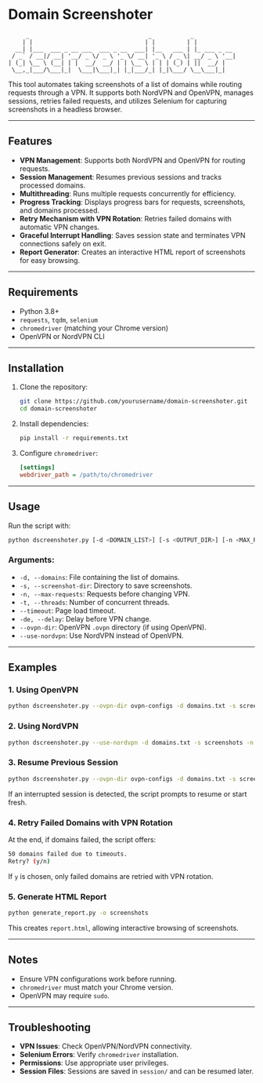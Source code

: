 # Domain Screenshoter

         _                                  _           _            
        | |                                | |         | |           
      __| |___  ___ _ __ ___  ___ _ __  ___| |__   ___ | |_ ___ _ __ 
     / _` / __|/ __| '__/ _ \/ _ \ '_ \/ __| '_ \ / _ \| __/ _ \ '__|
    | (_| \__ \ (__| | |  __/  __/ | | \__ \ | | | (_) | ||  __/ |   
     \__,_|___/\___|_|  \___|\___|_| |_|___/_| |_|\___/ \__\___|_|   
                                                                     
                                                                     
This tool automates taking screenshots of a list of domains while routing requests through a VPN. It supports both NordVPN and OpenVPN, manages sessions, retries failed requests, and utilizes Selenium for capturing screenshots in a headless browser.

---

## Features

- **VPN Management**: Supports both NordVPN and OpenVPN for routing requests.
- **Session Management**: Resumes previous sessions and tracks processed domains.
- **Multithreading**: Runs multiple requests concurrently for efficiency.
- **Progress Tracking**: Displays progress bars for requests, screenshots, and domains processed.
- **Retry Mechanism with VPN Rotation**: Retries failed domains with automatic VPN changes.
- **Graceful Interrupt Handling**: Saves session state and terminates VPN connections safely on exit.
- **Report Generator**: Creates an interactive HTML report of screenshots for easy browsing.

---

## Requirements

- Python 3.8+
- `requests`, `tqdm`, `selenium`
- `chromedriver` (matching your Chrome version)
- OpenVPN or NordVPN CLI

---

## Installation

1. Clone the repository:
   ```bash
   git clone https://github.com/yourusername/domain-screenshoter.git
   cd domain-screenshoter
   ```
2. Install dependencies:
   ```bash
   pip install -r requirements.txt
   ```
3. Configure `chromedriver`:
   ```ini
   [settings]
   webdriver_path = /path/to/chromedriver
   ```

---

## Usage

Run the script with:
```bash
python dscreenshoter.py [-d <DOMAIN_LIST>] [-s <OUTPUT_DIR>] [-n <MAX_REQUESTS>] [-t <THREADS>] [--timeout <TIMEOUT>] [--ovpn-dir <VPN_DIR> | --use-nordvpn] [-de <DELAY>]
```

### Arguments:

- `-d, --domains`: File containing the list of domains.
- `-s, --screenshot-dir`: Directory to save screenshots.
- `-n, --max-requests`: Requests before changing VPN.
- `-t, --threads`: Number of concurrent threads.
- `--timeout`: Page load timeout.
- `-de, --delay`: Delay before VPN change.
- `--ovpn-dir`: OpenVPN `.ovpn` directory (if using OpenVPN).
- `--use-nordvpn`: Use NordVPN instead of OpenVPN.

---

## Examples

### 1. Using OpenVPN
```bash
python dscreenshoter.py --ovpn-dir ovpn-configs -d domains.txt -s screenshots -n 50 -t 30 --timeout 10 -de 5
```

### 2. Using NordVPN
```bash
python dscreenshoter.py --use-nordvpn -d domains.txt -s screenshots -n 50 -t 30 --timeout 10 -de 5
```

### 3. Resume Previous Session
```bash
python dscreenshoter.py --ovpn-dir ovpn-configs -d domains.txt -s screenshots -n 50 -t 30 --timeout 10 -de 5
```
If an interrupted session is detected, the script prompts to resume or start fresh.

### 4. Retry Failed Domains with VPN Rotation
At the end, if domains failed, the script offers:
```bash
50 domains failed due to timeouts.
Retry? (y/n)
```
If `y` is chosen, only failed domains are retried with VPN rotation.

### 5. Generate HTML Report
```bash
python generate_report.py -o screenshots
```
This creates `report.html`, allowing interactive browsing of screenshots.

---

## Notes

- Ensure VPN configurations work before running.
- `chromedriver` must match your Chrome version.
- OpenVPN may require `sudo`.

---

## Troubleshooting

- **VPN Issues**: Check OpenVPN/NordVPN connectivity.
- **Selenium Errors**: Verify `chromedriver` installation.
- **Permissions**: Use appropriate user privileges.
- **Session Files**: Sessions are saved in `session/` and can be resumed later.
